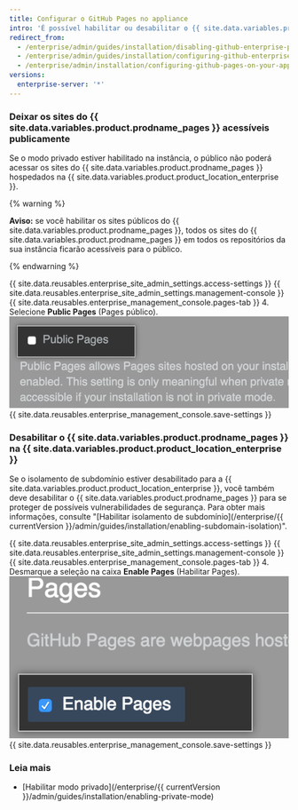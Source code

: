 ```yaml
---
title: Configurar o GitHub Pages no appliance
intro: 'É possível habilitar ou desabilitar o {{ site.data.variables.product.prodname_pages }} na instância. Você pode deixar os sites do {{ site.data.variables.product.prodname_pages }} acessíveis publicamente.'
redirect_from:
  - /enterprise/admin/guides/installation/disabling-github-enterprise-pages/
  - /enterprise/admin/guides/installation/configuring-github-enterprise-pages/
  - /enterprise/admin/installation/configuring-github-pages-on-your-appliance
versions:
  enterprise-server: '*'
---
```


### Deixar os sites do {{ site.data.variables.product.prodname_pages }} acessíveis publicamente

Se o modo privado estiver habilitado na instância, o público não poderá acessar os sites do {{ site.data.variables.product.prodname_pages }} hospedados na {{ site.data.variables.product.product_location_enterprise }}.

{% warning %}

**Aviso:** se você habilitar os sites públicos do {{ site.data.variables.product.prodname_pages }}, todos os sites do {{ site.data.variables.product.prodname_pages }} em todos os repositórios da sua instância ficarão acessíveis para o público.

{% endwarning %}

{{ site.data.reusables.enterprise_site_admin_settings.access-settings }}
{{ site.data.reusables.enterprise_site_admin_settings.management-console }}
{{ site.data.reusables.enterprise_management_console.pages-tab }}
4. Selecione **Public Pages** (Pages público). ![Caixa de seleção para deixar o Pages acessível publicamente](/assets/images/enterprise/management-console/public-pages-checkbox.png)
{{ site.data.reusables.enterprise_management_console.save-settings }}

### Desabilitar o {{ site.data.variables.product.prodname_pages }} na {{ site.data.variables.product.product_location_enterprise }}

Se o isolamento de subdomínio estiver desabilitado para a {{ site.data.variables.product.product_location_enterprise }}, você também deve desabilitar o {{ site.data.variables.product.prodname_pages }} para se proteger de possíveis vulnerabilidades de segurança. Para obter mais informações, consulte "[Habilitar isolamento de subdomínio](/enterprise/{{ currentVersion }}/admin/guides/installation/enabling-subdomain-isolation)".

{{ site.data.reusables.enterprise_site_admin_settings.access-settings }}
{{ site.data.reusables.enterprise_site_admin_settings.management-console }}
{{ site.data.reusables.enterprise_management_console.pages-tab }}
4. Desmarque a seleção na caixa **Enable Pages** (Habilitar Pages). ![Caixa de seleção para desabilitar o{{ site.data.variables.product.prodname_pages }}](/assets/images/enterprise/management-console/pages-select-button.png)
{{ site.data.reusables.enterprise_management_console.save-settings }}

### Leia mais

- [Habilitar modo privado](/enterprise/{{ currentVersion }}/admin/guides/installation/enabling-private-mode)
